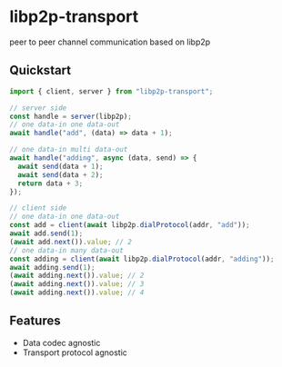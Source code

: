 # libp2p-transport

peer to peer channel communication based on libp2p

<!-- todo docs -->

## Quickstart

```typescript
import { client, server } from "libp2p-transport";

// server side
const handle = server(libp2p);
// one data-in one data-out
await handle("add", (data) => data + 1);

// one data-in multi data-out
await handle("adding", async (data, send) => {
  await send(data + 1);
  await send(data + 2);
  return data + 3;
});

// client side
// one data-in one data-out
const add = client(await libp2p.dialProtocol(addr, "add"));
await add.send(1);
(await add.next()).value; // 2
// one data-in many data-out
const adding = client(await libp2p.dialProtocol(addr, "adding"));
await adding.send(1);
(await adding.next()).value; // 2
(await adding.next()).value; // 3
(await adding.next()).value; // 4
```

## Features

- Data codec agnostic
- Transport protocol agnostic
